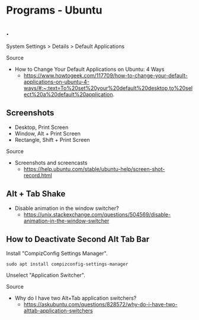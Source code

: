 # Programs - Ubuntu

## .

System Settings > Details > Default Applications

Source

* How to Change Your Default Applications on Ubuntu: 4 Ways
  * https://www.howtogeek.com/117709/how-to-change-your-default-applications-on-ubuntu-4-ways/#:~:text=To%20set%20your%20default%20desktop,to%20select%20a%20default%20application.

## Screenshots

- Desktop, Print Screen
- Window, Alt + Print Screen
- Rectangle, Shift + Print Screen

Source

- Screenshots and screencasts
  - https://help.ubuntu.com/stable/ubuntu-help/screen-shot-record.html 

## Alt + Tab Shake

- Disable animation in the window switcher?
  - https://unix.stackexchange.com/questions/504569/disable-animation-in-the-window-switcher

## How to Deactivate Second Alt Tab Bar

Install "CompizConfig Settings Manager".

```
sudo apt install compizconfig-settings-manager
```

Unselect "Application Switcher".

Source

- Why do I have two Alt+Tab application switchers?
  - https://askubuntu.com/questions/828572/why-do-i-have-two-alttab-application-switchers
